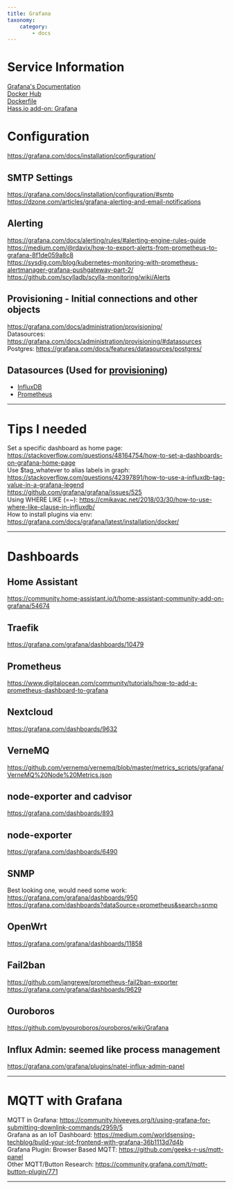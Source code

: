 ```yaml
---
title: Grafana
taxonomy:
    category:
        - docs
---
```


# Service Information

[Grafana's Documentation](https://grafana.com/docs/grafana/latest/)  
[Docker Hub](https://hub.docker.com/r/grafana/grafana/tags)  
[Dockerfile](https://github.com/grafana/grafana/blob/master/Dockerfile)  
[Hass.io add-on: Grafana](https://github.com/hassio-addons/addon-grafana/tree/v2.1.0/grafana)

# Configuration
https://grafana.com/docs/installation/configuration/  

## SMTP Settings
https://grafana.com/docs/installation/configuration/#smtp  
https://dzone.com/articles/grafana-alerting-and-email-notifications  

## Alerting
https://grafana.com/docs/alerting/rules/#alerting-engine-rules-guide  
https://medium.com/@rdavix/how-to-export-alerts-from-prometheus-to-grafana-8f1de059a8c8  
https://sysdig.com/blog/kubernetes-monitoring-with-prometheus-alertmanager-grafana-pushgateway-part-2/  
https://github.com/scylladb/scylla-monitoring/wiki/Alerts  

## Provisioning - Initial connections and other objects
https://grafana.com/docs/administration/provisioning/  
Datasources: https://grafana.com/docs/administration/provisioning/#datasources  
Postgres: https://grafana.com/docs/features/datasources/postgres/  

## Datasources (Used for [provisioning](https://grafana.com/docs/administration/provisioning/#datasources))

- [InfluxDB](https://grafana.com/docs/features/datasources/influxdb/)
- [Prometheus](https://grafana.com/docs/features/datasources/prometheus/)

---
# Tips I needed
Set a specific dashboard as home page: https://stackoverflow.com/questions/48164754/how-to-set-a-dashboards-on-grafana-home-page  
Use $tag_whatever to alias labels in graph: https://stackoverflow.com/questions/42397891/how-to-use-a-influxdb-tag-value-in-a-grafana-legend  
https://github.com/grafana/grafana/issues/525  
Using WHERE LIKE (=~): https://cmikavac.net/2018/03/30/how-to-use-where-like-clause-in-influxdb/  
How to install plugins via env: https://grafana.com/docs/grafana/latest/installation/docker/  

---

# Dashboards

## Home Assistant
https://community.home-assistant.io/t/home-assistant-community-add-on-grafana/54674  

## Traefik
https://grafana.com/grafana/dashboards/10479  

## Prometheus
https://www.digitalocean.com/community/tutorials/how-to-add-a-prometheus-dashboard-to-grafana  

## Nextcloud
https://grafana.com/dashboards/9632

## VerneMQ
https://github.com/vernemq/vernemq/blob/master/metrics_scripts/grafana/VerneMQ%20Node%20Metrics.json

## node-exporter and cadvisor
https://grafana.com/dashboards/893

## node-exporter
https://grafana.com/dashboards/6490

## SNMP
Best looking one, would need some work: https://grafana.com/grafana/dashboards/950
https://grafana.com/dashboards?dataSource=prometheus&search=snmp

## OpenWrt
https://grafana.com/grafana/dashboards/11858

## Fail2ban 
https://github.com/jangrewe/prometheus-fail2ban-exporter
https://grafana.com/grafana/dashboards/9629

## Ouroboros
https://github.com/pyouroboros/ouroboros/wiki/Grafana

## Influx Admin: seemed like process management
https://grafana.com/grafana/plugins/natel-influx-admin-panel

---

# MQTT with Grafana
MQTT in Grafana: https://community.hiveeyes.org/t/using-grafana-for-submitting-downlink-commands/2959/5  
Grafana as an IoT Dashboard: https://medium.com/worldsensing-techblog/build-your-iot-frontend-with-grafana-36b1113d7d4b  
Grafana Plugin: Browser Based MQTT: https://github.com/geeks-r-us/mqtt-panel  
Other MQTT/Button Research: https://community.grafana.com/t/mqtt-button-plugin/771  

---